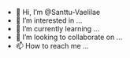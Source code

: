- 👋 Hi, I’m @Santtu-Vaelilae
- 👀 I’m interested in ...
- 🌱 I’m currently learning ...
- 💞️ I’m looking to collaborate on ...
- 📫 How to reach me ... 

<!---
Santtu-Vaelilae/Santtu-Vaelilae is a ✨ special ✨ repository because its `README.md` (this file) appears on your GitHub profile.
You can click the Preview link to take a look at your changes.
--->
